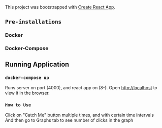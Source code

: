 This project was bootstrapped with [Create React App](https://github.com/facebook/create-react-app).

## `Pre-installations`

### Docker

### Docker-Compose

## Running Application

### `docker-compose up`

Runs server on port (4000), and react app on (8-).
Open [http://localhost](http://localhost) to view it in the browser.

### `How to Use`

Click on "Catch Me" button multiple times, and with certain time intervals
And then go to Graphs tab to see number of clicks in the graph
